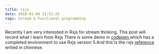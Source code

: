 ```yaml
---
title: rxjs
date: 2018-01-04 23:52:25
tags: Stream & Functional programming
---
```

Recently I am very interested in Rxjs for stream thinking.
This post will record what I learn from Rxjs
There is some demo in [codepen](https://codepen.io/caozheng/pen/WdEbKE),which has a completed environment to use Rxjs version 5.And this'is the rxjs [reference](http://cn.rx.js.org/) writed in chinnese.